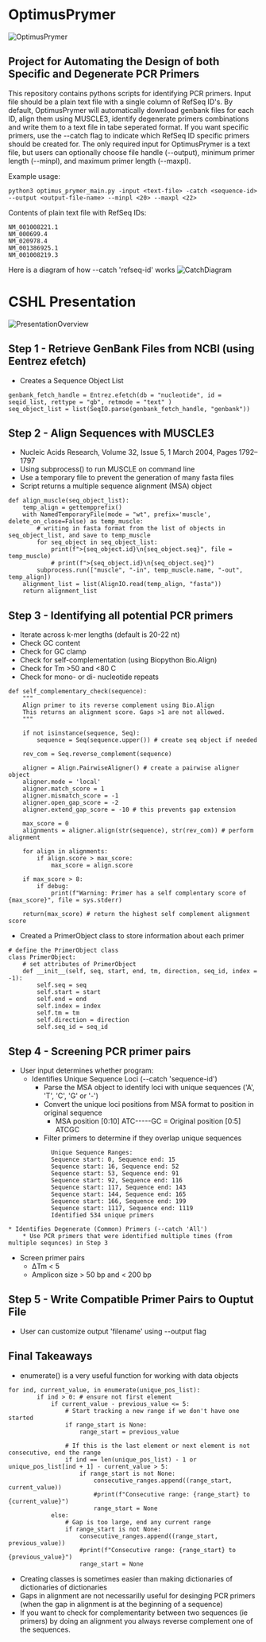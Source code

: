 
# OptimusPrymer
![OptimusPrymer](./figures/Optimus_Prime.webp)
## Project for Automating the Design of both Specific and Degenerate PCR Primers

This repository contains pythons scripts for identifying PCR primers. Input file should be a plain text file with a single column of RefSeq ID's. By default, OptimusPrymer will automatically download genbank files for each ID, align them using MUSCLE3, identify degenerate primers combinations and write them to a text file in tabe seperated format. If you want specific primers, use the --catch flag to indicate which RefSeq ID specific primers should be created for. The only required input for OptimusPrymer is a text file, but users can optionally choose file handle (--output), minimum primer length (--minpl), and maximum primer length (--maxpl).

Example usage:
```
python3 optimus_prymer_main.py -input <text-file> -catch <sequence-id> --output <output-file-name> --minpl <20> --maxpl <22>
```

Contents of plain text file with RefSeq IDs:
```
NM_001008221.1
NM_000699.4
NM_020978.4
NM_001386925.1
NM_001008219.3
```
Here is a diagram of how --catch 'refseq-id' works
![CatchDiagram](./figures/pcr_diagram.png)

# CSHL Presentation
![PresentationOverview](./figures/cshl_presentation.png)

## Step 1 - Retrieve GenBank Files from NCBI (using Eentrez efetch)
* Creates a Sequence Object List
```
genbank_fetch_handle = Entrez.efetch(db = "nucleotide", id = seqid_list, rettype = "gb", retmode = "text" )
seq_object_list = list(SeqIO.parse(genbank_fetch_handle, "genbank"))
```

## Step 2 - Align Sequences with MUSCLE3
* Nucleic Acids Research, Volume 32, Issue 5, 1 March 2004, Pages 1792–1797
* Using subprocess() to run MUSCLE on command line
* Use a temporary file to prevent the generation of many fasta files
* Script returns a multiple sequence alignment (MSA) object
```
def align_muscle(seq_object_list):
    temp_align = gettempprefix()
    with NamedTemporaryFile(mode = "wt", prefix='muscle', delete_on_close=False) as temp_muscle:
        # writing in fasta format from the list of objects in seq_object_list, and save to temp_muscle
        for seq_object in seq_object_list:
            print(f">{seq_object.id}\n{seq_object.seq}", file = temp_muscle)
            # print(f">{seq_object.id}\n{seq_object.seq}")
        subprocess.run(["muscle", "-in", temp_muscle.name, "-out", temp_align])
    alignment_list = list(AlignIO.read(temp_align, "fasta"))
    return alignment_list
```


## Step 3 - Identifying all potential PCR primers
* Iterate across k-mer lengths (default is 20-22 nt)
* Check GC content
* Check for GC clamp
* Check for self-complementation (using Biopython Bio.Align)
* Check for Tm >50 and <80 C
* Check for mono- or di- nucleotide repeats
```
def self_complementary_check(sequence):
    """
    Align primer to its reverse complement using Bio.Align
    This returns an alignment score. Gaps >1 are not allowed.
    """

    if not isinstance(sequence, Seq):
        sequence = Seq(sequence.upper()) # create seq object if needed

    rev_com = Seq.reverse_complement(sequence)

    aligner = Align.PairwiseAligner() # create a pairwise aligner object
    aligner.mode = 'local'
    aligner.match_score = 1
    aligner.mismatch_score = -1
    aligner.open_gap_score = -2
    aligner.extend_gap_score = -10 # this prevents gap extension
    
    max_score = 0
    alignments = aligner.align(str(sequence), str(rev_com)) # perform alignment

    for align in alignments:
        if align.score > max_score:
            max_score = align.score
    
    if max_score > 8:
        if debug:
            print(f"Warning: Primer has a self complentary score of {max_score}", file = sys.stderr)

    return(max_score) # return the highest self complement alignment score
```

* Created a PrimerObject class to store information about each primer
```
# define the PrimerObject class
class PrimerObject:
    # set attributes of PrimerObject
    def __init__(self, seq, start, end, tm, direction, seq_id, index = -1):
        self.seq = seq
        self.start = start
        self.end = end
        self.index = index
        self.tm = tm
        self.direction = direction
        self.seq_id = seq_id
```


## Step 4 - Screening PCR primer pairs
* User input determines whether program:
    * Identifies Unique Sequence Loci (--catch 'sequence-id')
        * Parse the MSA object to identify loci with unique sequences ('A', 'T', 'C', 'G' or '-')
        * Convert the unique loci positions from MSA format to position in original sequence
            * MSA position [0:10] ATC-----GC  = Original position [0:5] ATCGC
        * Filter primers to determine if they overlap unique sequences

```
            Unique Sequence Ranges:
            Sequence start: 0, Sequence end: 15
            Sequence start: 16, Sequence end: 52
            Sequence start: 53, Sequence end: 91
            Sequence start: 92, Sequence end: 116
            Sequence start: 117, Sequence end: 143
            Sequence start: 144, Sequence end: 165
            Sequence start: 166, Sequence end: 199
            Sequence start: 1117, Sequence end: 1119
            Identified 534 unique primers
```

    * Identifies Degenerate (Common) Primers (--catch 'All')
        * Use PCR primers that were identified multiple times (from multiple sequnces) in Step 3

* Screen primer pairs
    * ΔTm < 5
    * Amplicon size > 50 bp and < 200 bp

## Step 5 - Write Compatible Primer Pairs to Ouptut File
* User can customize output 'filename' using --output flag


## Final Takeaways
* enumerate() is a very useful function for working with data objects
```
for ind, current_value, in enumerate(unique_pos_list):
        if ind > 0: # ensure not first element
            if current_value - previous_value <= 5:
                # Start tracking a new range if we don't have one started
                if range_start is None:
                    range_start = previous_value
                
                # If this is the last element or next element is not consecutive, end the range
                if ind == len(unique_pos_list) - 1 or unique_pos_list[ind + 1] - current_value > 5:
                    if range_start is not None:
                        consecutive_ranges.append((range_start, current_value))
                        #print(f"Consecutive range: {range_start} to {current_value}")
                        range_start = None
            else:
                # Gap is too large, end any current range
                if range_start is not None:
                    consecutive_ranges.append((range_start, previous_value))
                    #print(f"Consecutive range: {range_start} to {previous_value}")
                    range_start = None
```

* Creating classes is sometimes easier than making dictionaries of dictionaries of dictionaries
* Gaps in alignment are not necessarilly useful for desinging PCR primers (when the gap in alignment is at the beginning of a sequence)
* If you want to check for complementarity between two sequences (ie primers) by doing an alignment you always reverse complement one of the sequences.


